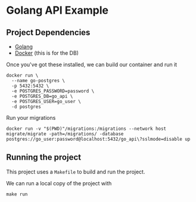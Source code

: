 # Golang API Example

## Project Dependencies

- [Golang](https://golang.org/)
- [Docker](https://www.docker.com/get-started) (this is for the DB)

Once you've got these installed, we can build our container and run it

```
docker run \
  --name go-postgres \
  -p 5432:5432 \
  -e POSTGRES_PASSWORD=password \
  -e POSTGRES_DB=go_api \
  -e POSTGRES_USER=go_user \
  -d postgres
```

Run your migrations

```
docker run -v "$(PWD)"/migrations:/migrations --network host migrate/migrate -path=/migrations/ -database postgres://go_user:password@localhost:5432/go_api\?sslmode=disable up
```

## Running the project

This project uses a `Makefile` to build and run the project.

We can run a local copy of the project with

```
make run
```
